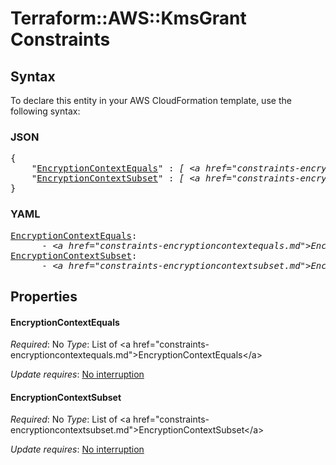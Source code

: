 # Terraform::AWS::KmsGrant Constraints

## Syntax

To declare this entity in your AWS CloudFormation template, use the following syntax:

### JSON

<pre>
{
    "<a href="#encryptioncontextequals" title="EncryptionContextEquals">EncryptionContextEquals</a>" : <i>[ &lt;a href=&#34;constraints-encryptioncontextequals.md&#34;&gt;EncryptionContextEquals&lt;/a&gt;, ... ]</i>,
    "<a href="#encryptioncontextsubset" title="EncryptionContextSubset">EncryptionContextSubset</a>" : <i>[ &lt;a href=&#34;constraints-encryptioncontextsubset.md&#34;&gt;EncryptionContextSubset&lt;/a&gt;, ... ]</i>
}
</pre>

### YAML

<pre>
<a href="#encryptioncontextequals" title="EncryptionContextEquals">EncryptionContextEquals</a>: <i>
      - &lt;a href=&#34;constraints-encryptioncontextequals.md&#34;&gt;EncryptionContextEquals&lt;/a&gt;</i>
<a href="#encryptioncontextsubset" title="EncryptionContextSubset">EncryptionContextSubset</a>: <i>
      - &lt;a href=&#34;constraints-encryptioncontextsubset.md&#34;&gt;EncryptionContextSubset&lt;/a&gt;</i>
</pre>

## Properties

#### EncryptionContextEquals

_Required_: No
_Type_: List of &lt;a href=&#34;constraints-encryptioncontextequals.md&#34;&gt;EncryptionContextEquals&lt;/a&gt;

_Update requires_: [No interruption](https://docs.aws.amazon.com/AWSCloudFormation/latest/UserGuide/using-cfn-updating-stacks-update-behaviors.html#update-no-interrupt)

#### EncryptionContextSubset

_Required_: No
_Type_: List of &lt;a href=&#34;constraints-encryptioncontextsubset.md&#34;&gt;EncryptionContextSubset&lt;/a&gt;

_Update requires_: [No interruption](https://docs.aws.amazon.com/AWSCloudFormation/latest/UserGuide/using-cfn-updating-stacks-update-behaviors.html#update-no-interrupt)

